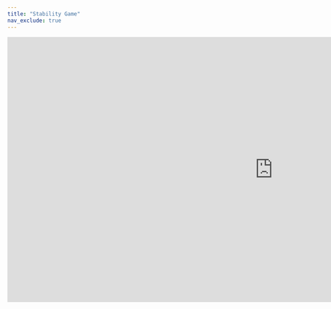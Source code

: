 ```yaml
---
title: "Stability Game"
nav_exclude: true
---
```


<iframe src="https://stabilitygame.shinyapps.io/shiny_app" width="1200" height="600" style="border:none;"></iframe>
